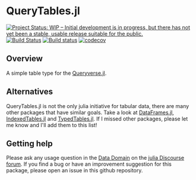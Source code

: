 # QueryTables.jl

[![Project Status: WIP – Initial development is in progress, but there has not yet been a stable, usable release suitable for the public.](http://www.repostatus.org/badges/latest/wip.svg)](http://www.repostatus.org/#wip)
[![Build Status](https://travis-ci.org/queryverse/QueryTables.jl.svg?branch=master)](https://travis-ci.org/queryverse/QueryTables.jl)
[![Build status](https://ci.appveyor.com/api/projects/status/a01kg1us6mkus8ws/branch/master?svg=true)](https://ci.appveyor.com/project/queryverse/QueryTables-jl/branch/master)
[![codecov](https://codecov.io/gh/queryverse/QueryTables.jl/branch/master/graph/badge.svg)](https://codecov.io/gh/queryverse/QueryTables.jl)

## Overview

A simple table type for the [Queryverse.jl](https://github.com/queryverse).

## Alternatives

QueryTables.jl is not the only julia initiative for tabular data, there are many other packages that have similar goals. Take a look at [DataFrames.jl](https://github.com/JuliaData/DataFrames.jl), [IndexedTables.jl](https://github.com/JuliaComputing/IndexedTables.jl) and [TypedTables.jl](https://github.com/FugroRoames/TypedTables.jl). If I missed other packages, please let me know and I'll add them to this list!

## Getting help

Please ask any usage question in the [Data Domain](https://discourse.julialang.org/c/domain/data) on the [julia Discourse forum](https://discourse.julialang.org/). If you find a bug or have an improvement suggestion for this package, please open an issue in this github repository.
